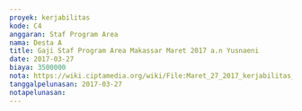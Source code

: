 ```yaml
---
proyek: kerjabilitas
kode: C4
anggaran: Staf Program Area
nama: Desta A
title: Gaji Staf Program Area Makassar Maret 2017 a.n Yusnaeni
date: 2017-03-27
biaya: 3500000
nota: https://wiki.ciptamedia.org/wiki/File:Maret_27_2017_kerjabilitas_C4_staf_area_makassar_neni883.jpg
tanggalpelunasan: 2017-03-27
notapelunasan:
---
```

